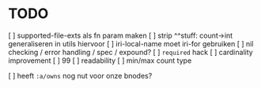 # TODO
[ ] supported-file-exts als fn param maken
[ ] strip ^^stuff: count->int generaliseren in utils hiervoor
[ ] iri-local-name moet iri-for gebruiken
[ ] nil checking / error handling / spec / expound?
[ ] `required` hack
[ ] cardinality improvement
    [ ] 99
    [ ] readability
    [ ] min/max count type





[ ] heeft `:a/owns` nog nut voor onze bnodes?